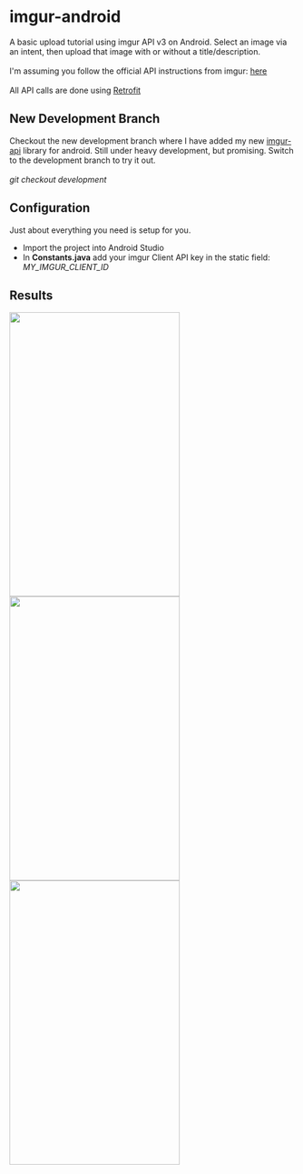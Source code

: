 # imgur-android
<p>
  A basic upload tutorial using imgur API v3 on Android. Select an image via an intent, then upload that image with or without a title/description.<br><br>
  I'm assuming you follow the official API instructions from imgur: <a href="https://api.imgur.com/">here</a><br><br>
  All API calls are done using <a href="http://square.github.io/retrofit/">Retrofit</a>
</p>

<h2>New Development Branch</h2>
<p>
  Checkout the new development branch where I have added my new <a href="https://github.com/AKiniyalocts/imgur-api">imgur-api</a> library for android. Still under heavy
  development, but promising. Switch to the development branch to try it out.<br><br>
  <i>git checkout development</i>
</p>



<h2>Configuration</h2
<p>Just about everything you need is setup for you.<br>
<ul>
  <li>Import the project into Android Studio</li>
  <li>In <b>Constants.java</b> add your imgur Client API key in the static field: <i>MY_IMGUR_CLIENT_ID</i></li>
</ul>
</p>

<h2>Results</h2>
<p>
  <img src="http://i.imgur.com/sSM5Hja.jpg" height=500 width=300></img>
  <img src="http://i.imgur.com/CHrRpu6.png" height=500 width=300></img>
  <img src="http://i.imgur.com/0LtqQXs.png" height=500 width=300></img>
</p>


